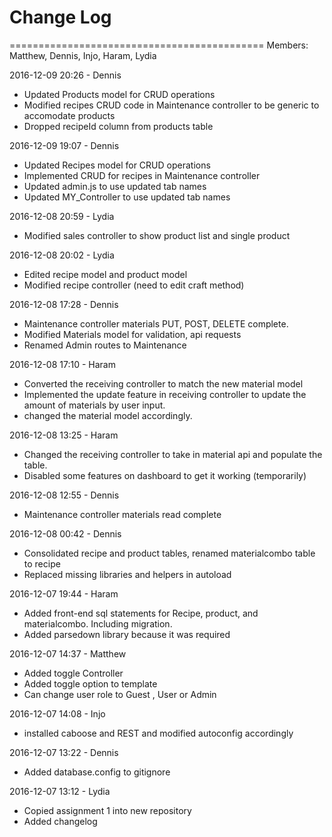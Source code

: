 # Change Log 

============================================
Members: Matthew, Dennis, Injo, Haram, Lydia

2016-12-09 20:26 - Dennis
- Updated Products model for CRUD operations
- Modified recipes CRUD code in Maintenance controller to be generic to accomodate products
- Dropped recipeId column from products table

2016-12-09 19:07 - Dennis
- Updated Recipes model for CRUD operations
- Implemented CRUD for recipes in Maintenance controller 
- Updated admin.js to use updated tab names
- Updated MY_Controller to use updated tab names

2016-12-08 20:59 - Lydia
- Modified sales controller to show product list and single product

2016-12-08 20:02 - Lydia
- Edited recipe model and product model
- Modified recipe controller (need to edit craft method)

2016-12-08 17:28 - Dennis
- Maintenance controller materials PUT, POST, DELETE complete.
- Modified Materials model for validation, api requests
- Renamed Admin routes to Maintenance 

2016-12-08 17:10 - Haram
- Converted the receiving controller to match the new material model
- Implemented the update feature in receiving controller to update the amount of materials by user input.
- changed the material model accordingly.

2016-12-08 13:25 - Haram
- Changed the receiving controller to take in material api and populate the table.
- Disabled some features on dashboard to get it working (temporarily)

2016-12-08 12:55 - Dennis
- Maintenance controller materials read complete

2016-12-08 00:42 - Dennis
- Consolidated recipe and product tables, renamed materialcombo table to recipe
- Replaced missing libraries and helpers in autoload

2016-12-07 19:44 - Haram
- Added front-end sql statements for Recipe, product, and materialcombo. Including migration.
- Added parsedown library because it was required

2016-12-07 14:37 - Matthew
- Added toggle Controller
- Added toggle option to template
- Can change user role to Guest , User or Admin

2016-12-07 14:08 - Injo
- installed caboose and REST and modified autoconfig accordingly

2016-12-07 13:22 - Dennis
- Added database.config to gitignore

2016-12-07 13:12 - Lydia
- Copied assignment 1 into new repository
- Added changelog